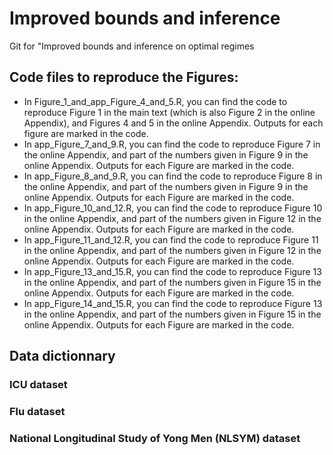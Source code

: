 # Improved bounds and inference
 Git for "Improved bounds and inference on optimal regimes

## Code files to reproduce the Figures:
- In Figure_1_and_app_Figure_4_and_5.R, you can find the code to reproduce Figure 1 in the main text (which is also Figure 2 in the online Appendix), and Figures 4 and 5 in the online Appendix. Outputs for each figure are marked in the code.
- In app_Figure_7_and_9.R, you can find the code to reproduce Figure 7 in the online Appendix, and part of the numbers given in Figure 9 in the online Appendix. Outputs for each Figure are marked in the code.
- In app_Figure_8_and_9.R, you can find the code to reproduce Figure 8 in the online Appendix, and part of the numbers given in Figure 9 in the online Appendix. Outputs for each Figure are marked in the code.
- In app_Figure_10_and_12.R, you can find the code to reproduce Figure 10 in the online Appendix, and part of the numbers given in Figure 12 in the online Appendix. Outputs for each Figure are marked in the code.
- In app_Figure_11_and_12.R, you can find the code to reproduce Figure 11 in the online Appendix, and part of the numbers given in Figure 12 in the online Appendix. Outputs for each Figure are marked in the code.
- In app_Figure_13_and_15.R, you can find the code to reproduce Figure 13 in the online Appendix, and part of the numbers given in Figure 15 in the online Appendix. Outputs for each Figure are marked in the code.
- In app_Figure_14_and_15.R, you can find the code to reproduce Figure 13 in the online Appendix, and part of the numbers given in Figure 15 in the online Appendix. Outputs for each Figure are marked in the code.

## Data dictionnary
### ICU dataset
### Flu dataset
### National Longitudinal Study of Yong Men (NLSYM) dataset

